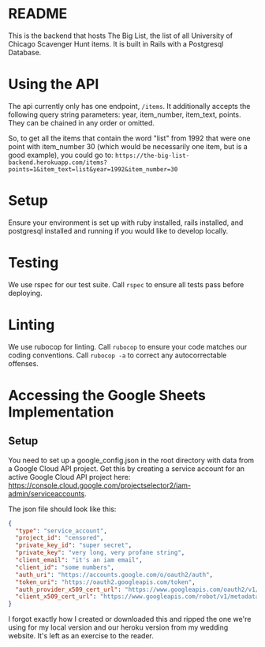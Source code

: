 # README

This is the backend that hosts The Big List, the list of all University of Chicago Scavenger Hunt items. It is built in Rails with a Postgresql Database.

# Using the API

The api currently only has one endpoint, `/items`. It additionally accepts the following query string parameters: year, item_number, item_text, points. They can be chained in any order or omitted.

So, to get all the items that contain the word "list" from 1992 that were one point with item_number 30 (which would be necessarily one item, but is a good example), you could go to:
`https://the-big-list-backend.herokuapp.com/items?points=1&item_text=list&year=1992&item_number=30`

# Setup

Ensure your environment is set up with ruby installed, rails installed, and postgresql installed and running if you would like to develop locally.

# Testing

We use rspec for our test suite. Call `rspec` to ensure all tests pass before deploying.

# Linting

We use rubocop for linting. Call `rubocop` to ensure your code matches our coding conventions. Call `rubocop -a` to correct any autocorrectable offenses.

# Accessing the Google Sheets Implementation

## Setup

You need to set up a google_config.json in the root directory with data from a Google Cloud API project. Get this by creating a service account for an active Google Cloud API project here: https://console.cloud.google.com/projectselector2/iam-admin/serviceaccounts.

The json file should look like this:

```json
{
  "type": "service_account",
  "project_id": "censored",
  "private_key_id": "super secret",
  "private_key": "very long, very profane string",
  "client_email": "it's an iam email",
  "client_id": "some numbers",
  "auth_uri": "https://accounts.google.com/o/oauth2/auth",
  "token_uri": "https://oauth2.googleapis.com/token",
  "auth_provider_x509_cert_url": "https://www.googleapis.com/oauth2/v1/certs",
  "client_x509_cert_url": "https://www.googleapis.com/robot/v1/metadata/some more shit"
}
```

I forgot exactly how I created or downloaded this and ripped the one we're using for my local version and our heroku version from my wedding website. It's left as an exercise to the reader.
